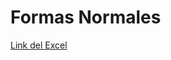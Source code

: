 # Formas Normales

[Link del Excel](https://docs.google.com/spreadsheets/d/1KGphB7jq2ZlyrXdeHQyDoZF-uCZ1GwurwbE5FLuylVg/edit?usp=sharing)

